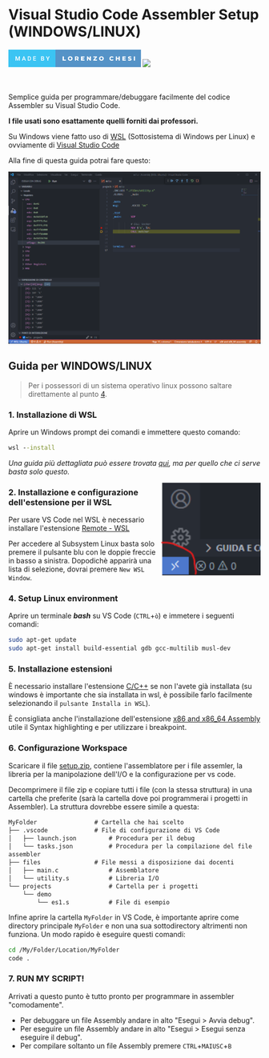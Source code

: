# Visual Studio Code Assembler Setup (**WINDOWS/LINUX**)

<div style="width:100%;">
	<img src="./docs/made-by-lorenzo-chesi.svg" height="35"> <img src="https://forthebadge.com/images/badges/contains-17-coffee-cups.svg" height="35">
</div>

<br>
<br>

Semplice guida per programmare/debuggare facilmente del codice Assembler su Visual Studio Code.

**I file usati sono esattamente quelli forniti dai professori.**

Su Windows viene fatto uso di [WSL](https://docs.microsoft.com/it-it/windows/wsl/) (Sottosistema di Windows per Linux) e ovviamente di [Visual Studio Code](https://code.visualstudio.com/)

Alla fine di questa guida potrai fare questo:

<img alt="VSCode Setup" src="./docs/vscode-setup.png" width="700">

## Guida per **WINDOWS/LINUX**
> Per i possessori di un sistema operativo linux possono saltare direttamente al punto [4](#4-setup-linux-environment).

### 1. Installazione di WSL
Aprire un Windows prompt dei comandi e immettere questo comando:
```cmd
wsl --install
```
_Una guida più dettagliata può essere trovata [qui](https://docs.microsoft.com/it-it/windows/wsl/install), ma per quello che ci serve basta solo questo._

<img align="right" alt="WSL Button" src="./docs/wsl.png" width="200">

### 2. Installazione e configurazione dell'estensione per il WSL

Per usare VS Code nel WSL è necessario installare l'estensione [Remote - WSL](https://marketplace.visualstudio.com/items?itemName=ms-vscode-remote.remote-wsl)

Per accedere al Subsystem Linux basta solo premere il pulsante blu con le doppie freccie in basso a sinistra. Dopodichè apparirà una lista di selezione, dovrai premere `New WSL Window`.

### 4. Setup Linux environment

Aprire un terminale **_bash_** su VS Code (`CTRL`+`ò`) e immetere i seguenti comandi:
```bash
sudo apt-get update
sudo apt-get install build-essential gdb gcc-multilib musl-dev
```

### 5. Installazione estensioni

È necessario installare l'estensione [C/C++](https://marketplace.visualstudio.com/items?itemName=ms-vscode.cpptools) se non l'avete già installata (su windows è importante che sia installata in wsl, è possibile farlo facilmente selezionando il `pulsante Installa in WSL`).

È consigliata anche l'installazione dell'estensione [x86 and x86_64 Assembly](https://marketplace.visualstudio.com/items?itemName=13xforever.language-x86-64-assembly) utile il Syntax highlighting e per utilizzare i breakpoint.

### 6. Configurazione Workspace

Scaricare il file [setup.zip](./setup.zip), contiene l'assemblatore per i file assemler, la libreria per la manipolazione dell'I/O e la configurazione per vs code.

Decomprimere il file zip e copiare tutti i file (con la stessa struttura) in una cartella che preferite (sarà la cartella dove poi programmerai i progetti in Assembler). La struttura dovrebbe essere simile a questa:
```
MyFolder				# Cartella che hai scelto
├── .vscode				# File di configurazione di VS Code
│   ├── launch.json			# Procedura per il debug
│   └── tasks.json			# Procedura per la compilazione del file assembler
├── files				# File messi a disposizione dai docenti
│   ├── main.c				# Assemblatore
│   └── utility.s			# Libreria I/O
└── projects				# Cartella per i progetti
    └── demo
	    └── es1.s			# File di esempio
```

Infine aprire la cartella `MyFolder` in VS Code, è importante aprire come directory principale `MyFolder` e non una sua sottodirectory altrimenti non funziona.
Un modo rapido è eseguire questi comandi:

```bash
cd /My/Folder/Location/MyFolder
code .
```

### 7. RUN MY SCRIPT!

Arrivati a questo punto è tutto pronto per programmare in assembler "comodamente".

- Per debuggare un file Assembly andare in alto "Esegui > Avvia debug".
- Per eseguire un file Assembly andare in alto "Esegui > Esegui senza eseguire il debug".
- Per compilare soltanto un file Assembly premere `CTRL`+`MAIUSC`+`B`